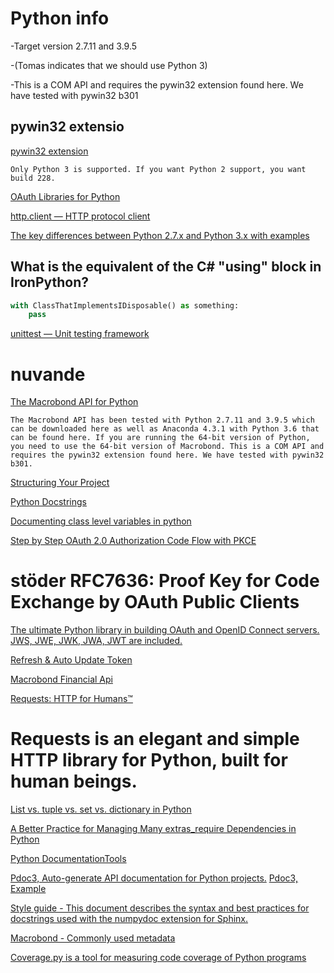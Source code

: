# Python info 

-Target version 2.7.11 and 3.9.5

-(Tomas indicates that we should use Python 3)

-This is a COM API and requires the pywin32 extension found here. We have tested with pywin32 b301

## pywin32 extensio
[pywin32 extension](https://pypi.org/project/pywin32/)
```
Only Python 3 is supported. If you want Python 2 support, you want build 228.
```

[OAuth Libraries for Python](https://oauth.net/code/python/)

[http.client — HTTP protocol client](https://docs.python.org/3/library/http.client.html)

[The key differences between Python 2.7.x and Python 3.x with examples](https://sebastianraschka.com/Articles/2014_python_2_3_key_diff.html)

## What is the equivalent of the C# "using" block in IronPython?
```python
with ClassThatImplementsIDisposable() as something:
    pass
```

[unittest — Unit testing framework](https://docs.python.org/3/library/unittest.html)


# nuvande 

[The Macrobond API for Python](https://help.macrobond.com/technical-information/the-macrobond-api-for-python/)

```
The Macrobond API has been tested with Python 2.7.11 and 3.9.5 which can be downloaded here as well as Anaconda 4.3.1 with Python 3.6 that can be found here. If you are running the 64-bit version of Python, you need to use the 64-bit version of Macrobond. This is a COM API and requires the pywin32 extension found here. We have tested with pywin32 b301.
```

[Structuring Your Project](https://docs.python-guide.org/writing/structure/)

[Python Docstrings](https://www.programiz.com/python-programming/docstrings)

[Documenting class level variables in python](https://stackoverflow.com/questions/64796801/documenting-class-level-variables-in-python)

[Step by Step OAuth 2.0 Authorization Code Flow with PKCE](https://www.stefaanlippens.net/oauth-code-flow-pkce.html)


# stöder RFC7636: Proof Key for Code Exchange by OAuth Public Clients
[The ultimate Python library in building OAuth and OpenID Connect servers. JWS, JWE, JWK, JWA, JWT are included.](https://docs.authlib.org/)



[Refresh & Auto Update Token](https://docs.authlib.org/en/latest/client/oauth2.html#refresh-auto-update-token)


[Macrobond Financial Api](https://api.macrobondfinancial.com/swagger/index.html)

[Requests: HTTP for Humans™](https://docs.python-requests.org/en/latest/)
# Requests is an elegant and simple HTTP library for Python, built for human beings.

[List vs. tuple vs. set vs. dictionary in Python](https://www.educative.io/edpresso/list-vs-tuple-vs-set-vs-dictionary-in-python)


[A Better Practice for Managing Many extras_require Dependencies in Python](https://hanxiao.io/2019/11/07/A-Better-Practice-for-Managing-extras-require-Dependencies-in-Python/)


[Python DocumentationTools](https://wiki.python.org/moin/DocumentationTools)

[Pdoc3, Auto-generate API documentation for Python projects.](https://github.com/pdoc3/pdoc)
[Pdoc3, Example](https://pdoc3.github.io/pdoc/doc/pdoc/test/example_pkg/#gsc.tab=0)

[Style guide - This document describes the syntax and best practices for docstrings used with the numpydoc extension for Sphinx.](https://numpydoc.readthedocs.io/en/latest/format.html#docstring-standard)

[Macrobond - Commonly used metadata](https://help.macrobond.com/technical-information/common-metadata/)

[Coverage.py is a tool for measuring code coverage of Python programs](https://coverage.readthedocs.io/en/6.3.1/)
